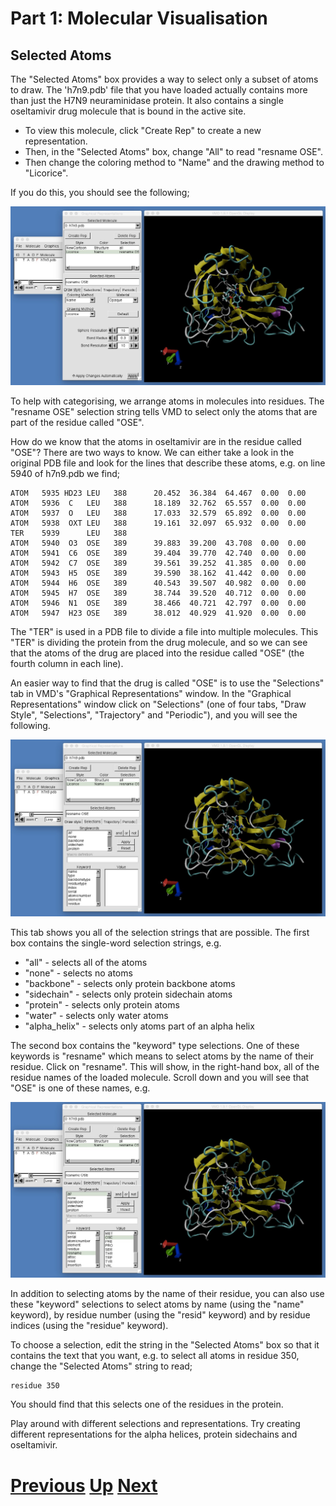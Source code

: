 # Part 1: Molecular Visualisation
## Selected Atoms

The "Selected Atoms" box provides a way to select only a subset of atoms to draw. The 'h7n9.pdb' file that you have loaded actually contains more than just the H7N9 neuraminidase protein. It also contains a single oseltamivir drug molecule that is bound in the active site. 

* To view this molecule, click "Create Rep" to create a new representation. 
* Then, in the "Selected Atoms" box, change "All" to read "resname OSE". 
* Then change the coloring method to "Name" and the drawing method to "Licorice". 

If you do this, you should see the following;

![Image showing oseltamivir bound to neuraminidase](vmd_select.jpg)

To help with categorising, we arrange atoms in molecules into residues. The "resname OSE" selection string tells VMD to select only the atoms that are part of the residue called "OSE".

How do we know that the atoms in oseltamivir are in the residue called "OSE"? There are two ways to know. We can either take a look in the original PDB file and look for the lines that describe these atoms, e.g. on line 5940 of h7n9.pdb we find;

```
ATOM   5935 HD23 LEU   388      20.452  36.384  64.467  0.00  0.00
ATOM   5936  C   LEU   388      18.189  32.762  65.557  0.00  0.00
ATOM   5937  O   LEU   388      17.033  32.579  65.892  0.00  0.00
ATOM   5938  OXT LEU   388      19.161  32.097  65.932  0.00  0.00
TER    5939      LEU   388
ATOM   5940  O3  OSE   389      39.883  39.200  43.708  0.00  0.00
ATOM   5941  C6  OSE   389      39.404  39.770  42.740  0.00  0.00
ATOM   5942  C7  OSE   389      39.561  39.252  41.385  0.00  0.00
ATOM   5943  H5  OSE   389      39.590  38.162  41.442  0.00  0.00
ATOM   5944  H6  OSE   389      40.543  39.507  40.982  0.00  0.00
ATOM   5945  H7  OSE   389      38.744  39.520  40.712  0.00  0.00
ATOM   5946  N1  OSE   389      38.466  40.721  42.797  0.00  0.00
ATOM   5947  H23 OSE   389      38.012  40.929  41.920  0.00  0.00
```

The "TER" is used in a PDB file to divide a file into multiple molecules. This "TER" is dividing the protein from the drug molecule, and so we can see that the atoms of the drug are placed into the residue called "OSE" (the fourth column in each line).

An easier way to find that the drug is called "OSE" is to use the "Selections" tab in VMD's "Graphical Representations" window. In the "Graphical Representations" window click on "Selections" (one of four tabs, "Draw Style", "Selections", "Trajectory" and "Periodic"), and you will see the following.

![Image showing selection strings](vmd_select1.jpg)

This tab shows you all of the selection strings that are possible. The first box contains the single-word selection strings, e.g.

* "all" - selects all of the atoms
* "none" - selects no atoms
* "backbone" - selects only protein backbone atoms
* "sidechain" - selects only protein sidechain atoms
* "protein" - selects only protein atoms
* "water" - selects only water atoms
* "alpha_helix" - selects only atoms part of an alpha helix

The second box contains the "keyword" type selections. One of these keywords is "resname" which means to select atoms by the name of their residue. Click on "resname". This will show, in the right-hand box, all of the residue names of the loaded molecule. Scroll down and you will see that "OSE" is one of these names, e.g.

![Image showing possible resname selections](vmd_select2.jpg)

In addition to selecting atoms by the name of their residue, you can also use these "keyword" selections to select atoms by name (using the "name" keyword), by residue number (using the "resid" keyword) and by residue indices (using the "residue" keyword).

To choose a selection, edit the string in the "Selected Atoms" box so that it contains the text that you want, e.g. to select all atoms in residue 350, change the "Selected Atoms" string to read;

```
residue 350
```

You should find that this selects one of the residues in the protein.

Play around with different selections and representations. Try creating different representations for the alpha helices, protein sidechains and oseltamivir.

# [Previous](representations.md) [Up](README.md) [Next](complex_selection.md)
